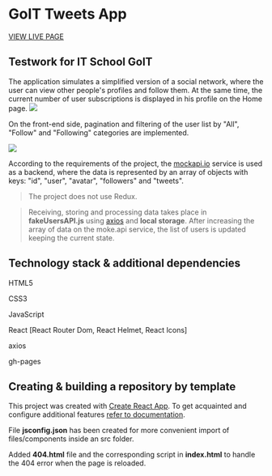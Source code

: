# GoIT Tweets App 

[VIEW LIVE PAGE](https://opanchen.github.io/goit-testwork-01)

## Testwork for IT School GoIT



The application simulates a simplified version of a social network, where the user can view other people's profiles and follow them. 
At the same time, the current number of user subscriptions is displayed in his profile on the Home page.
![](https://media.giphy.com/media/IPBeQTADxa2iVPDYyh/giphy.gif)

On the front-end side, pagination and filtering of the user list by "All", "Follow" and "Following" categories are implemented.

![](https://media.giphy.com/media/v1.Y2lkPTc5MGI3NjExNTdiMTE4MTM3MmFjYTNmMDk2OTQ3YTU3NTQxMjYzZjUyNDVhNjE1NyZlcD12MV9pbnRlcm5hbF9naWZzX2dpZklkJmN0PWc/kjmJGCAluPInvK5s4t/giphy.gif)

According to the requirements of the project, the [mockapi.io](https://mockapi.io/) service is used as a backend, where the data is represented by an array of objects with keys: "id", "user", "avatar", "followers" and "tweets". 

> The project does not use Redux. 

> Receiving, storing and processing data takes place in __fakeUsersAPI.js__ using [axios](https://axios-http.com/) and __local storage__. 
After increasing the array of data on the moke.api service, the list of users is updated keeping the current state.


## Technology stack & additional dependencies

HTML5

CSS3

JavaScript

React [React Router Dom, React Helmet, React Icons]

axios

gh-pages

## Creating & building a repository by template

This project was created with
[Create React App](https://github.com/facebook/create-react-app). To get
acquainted and configure additional features
[refer to documentation](https://facebook.github.io/create-react-app/docs/getting-started).

File __jsconfig.json__ has been created for more convenient import of files/components inside an src folder. 

Added __404.html__ file and the corresponding script in __index.html__ to handle the 404  error when the page is reloaded.

